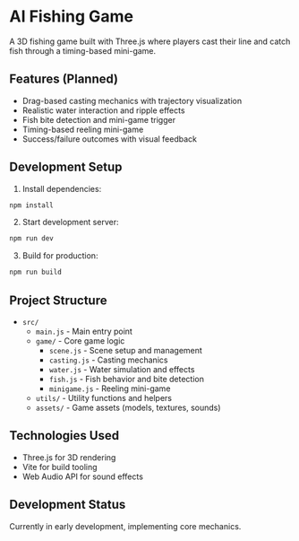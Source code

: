 # AI Fishing Game

A 3D fishing game built with Three.js where players cast their line and catch fish through a timing-based mini-game.

## Features (Planned)

- Drag-based casting mechanics with trajectory visualization
- Realistic water interaction and ripple effects
- Fish bite detection and mini-game trigger
- Timing-based reeling mini-game
- Success/failure outcomes with visual feedback

## Development Setup

1. Install dependencies:
```bash
npm install
```

2. Start development server:
```bash
npm run dev
```

3. Build for production:
```bash
npm run build
```

## Project Structure

- `src/`
  - `main.js` - Main entry point
  - `game/` - Core game logic
    - `scene.js` - Scene setup and management
    - `casting.js` - Casting mechanics
    - `water.js` - Water simulation and effects
    - `fish.js` - Fish behavior and bite detection
    - `minigame.js` - Reeling mini-game
  - `utils/` - Utility functions and helpers
  - `assets/` - Game assets (models, textures, sounds)

## Technologies Used

- Three.js for 3D rendering
- Vite for build tooling
- Web Audio API for sound effects

## Development Status

Currently in early development, implementing core mechanics.
